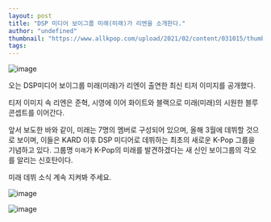 ```yaml
---
layout: post
title: "DSP 미디어 보이그룹 미래(미래)가 리엔을 소개한다."
author: "undefined"
thumbnail: "https://www.allkpop.com/upload/2021/02/content/031015/thumb/1612365310-20210203-lien.jpg"
tags: 
---
```



![image](https://www.allkpop.com/upload/2021/02/content/031015/1612365310-20210203-lien.jpg)

오는 DSP미디어 보이그룹 미래(미래)가 리엔이 출연한 최신 티저 이미지를 공개했다.

티저 이미지 속 리엔은 준혁, 시영에 이어 화이트와 블랙으로 미래(미래)의 시원한 블루 콘셉트를 이어간다.

앞서 보도한 바와 같이, 미래는 7명의 멤버로 구성되어 있으며, 올해 3월에 데뷔할 것으로 보이며, 이들은 KARD 이후 DSP 미디어로 데뷔하는 최초의 새로운 K-Pop 그룹을 기념하고 있다. 그룹명 `미래`가 K-Pop의 미래를 발견하겠다는 새 신인 보이그룹의 각오를 알리는 신호탄이다.

미래 데뷔 소식 계속 지켜봐 주세요.

![image](https://preview.redd.it/ihlvdxew1af61.jpg?width=1367&format=pjpg&auto=webp&s=d85b12b920791af0ec18788098fc066fcf0bdc44)

![image](https://preview.redd.it/sh4n4wew1af61.jpg?width=1367&format=pjpg&auto=webp&s=105d700e4c7eb7e439d9d11380c3e105be6e446a)
